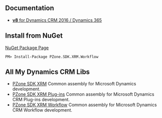 ## Documentation
<ul>
<li><a href="https://zooy.github.io/PZone.SDK.XRM.Workflow/v8/index.html"><b>v8</b> for Dynamics CRM 2016 / Dynamics 365</a></li>
</ul>

## Install from NuGet

<a href="https://preview.nuget.org/packages/PZone.SDK.XRM.Workflow/">NuGet Package Page</a>

```
PM> Install-Package PZone.SDK.XRM.Workflow
```

## All My Dynamics CRM Libs

<ul>
<li><a href="https://zooy.github.io/PZone.SDK.XRM/">PZone SDK XRM</a> Common assembly for Microsoft Dynamics development.</li>
<li><a href="https://zooy.github.io/PZone.SDK.XRM.Plugins/">PZone SDK XRM Plug-ins</a> Common assembly for Microsoft Dynamics CRM Plug-ins development.</li>
<li><a href="https://zooy.github.io/PZone.SDK.XRM.Workflow/">PZone SDK XRM Workflow</a> Common assembly for Microsoft Dynamics CRM Workflow development.</li>
</ul>